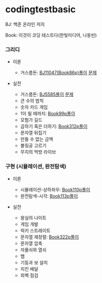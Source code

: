 # codingtestbasic
BJ: 백준 온라인 저지

Book: 이것이 코딩 테스트다(한빛미디어, 나동빈) 





### 그리디
- 이론
   - 거스름돈: [BJ11047(Book86p)풀이](https://github.com/HYUN-0913/codingtestbasic/blob/master/BJ11047.txt) [문제](https://www.acmicpc.net/problem/11047)

- 실전
   - 거스름돈: [BJ5585풀이](https://github.com/HYUN-0913/codingtestbasic/blob/master/BJ5585) [문제](https://www.acmicpc.net/problem/5585)
   - 큰 수의 법칙
   - 숫자 카드 게임
   - 1이 될 때까지: [Book99p풀이](https://github.com/HYUN-0913/codingtestbasic/commit/5ec1d2f81e7619e054b00d3dca94c703018e4d52)
   - 모험가 길드
   - 곱하기 혹은 더하기: [Book312p풀이](https://github.com/HYUN-0913/codingtestbasic/tree/master)
   - 문자열 뒤집기
   - 만들 수 없는 금액
   - 볼링공 고르기
   - 무지의 먹방 라이브


### 구현 (시뮬레이션, 완전탐색)
- 이론
   - 시뮬레이션-상하좌우: [Book110p풀이](https://github.com/HYUN-0913/codingtestbasic/blob/master/Book110p)
   - 완전탐색-시각: [Book113p풀이](https://github.com/HYUN-0913/codingtestbasic/blob/master/Book113p)

- 실전
   - 왕실의 나이트
   - 게임 개발
   - 럭키 스트레이트
   - 문자열 재정렬: [Book322p풀이](https://github.com/HYUN-0913/codingtestbasic/tree/master)
   - 문자열 압축
   - 자물쇠와 열쇠
   - 뱀
   - 기둥과 보 설치
   - 치킨 배달
   - 외벽 점검
